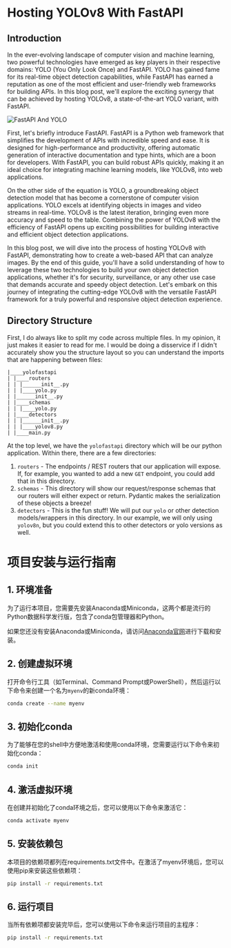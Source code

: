 # Hosting YOLOv8 With FastAPI

## Introduction
In the ever-evolving landscape of computer vision and machine learning, two powerful technologies have emerged as key players in their respective domains: YOLO (You Only Look Once) and FastAPI. YOLO has gained fame for its real-time object detection capabilities, while FastAPI has earned a reputation as one of the most efficient and user-friendly web frameworks for building APIs. In this blog post, we'll explore the exciting synergy that can be achieved by hosting YOLOv8, a state-of-the-art YOLO variant, with FastAPI.

![FastAPI And YOLO](./images/top-view.png)

First, let's briefly introduce FastAPI. FastAPI is a Python web framework that simplifies the development of APIs with incredible speed and ease. It is designed for high-performance and productivity, offering automatic generation of interactive documentation and type hints, which are a boon for developers. With FastAPI, you can build robust APIs quickly, making it an ideal choice for integrating machine learning models, like YOLOv8, into web applications.

On the other side of the equation is YOLO, a groundbreaking object detection model that has become a cornerstone of computer vision applications. YOLO excels at identifying objects in images and video streams in real-time. YOLOv8 is the latest iteration, bringing even more accuracy and speed to the table. Combining the power of YOLOv8 with the efficiency of FastAPI opens up exciting possibilities for building interactive and efficient object detection applications.

In this blog post, we will dive into the process of hosting YOLOv8 with FastAPI, demonstrating how to create a web-based API that can analyze images. By the end of this guide, you'll have a solid understanding of how to leverage these two technologies to build your own object detection applications, whether it's for security, surveillance, or any other use case that demands accurate and speedy object detection. Let's embark on this journey of integrating the cutting-edge YOLOv8 with the versatile FastAPI framework for a truly powerful and responsive object detection experience.

## Directory Structure
First, I do always like to split my code across multiple files. In
my opinion, it just makes it easier to read for me. I would be doing
a disservice if I didn't accurately show you the structure layout
so you can understand the imports that are happening between files:

```shell
|____yolofastapi
| |____routers
| | |______init__.py
| | |____yolo.py
| |______init__.py
| |____schemas
| | |____yolo.py
| |____detectors
| | |______init__.py
| | |____yolov8.py
| |____main.py
```

At the top level, we have the `yolofastapi` directory which will be our
python application. Within there, there are a few directories:

1. `routers` - The endpoints / REST routers that our application will expose.
               If, for example, you wanted to add a new `GET` endpoint, you
               could add that in this directory.
2. `schemas` - This directory will show our request/response schemas that our
               routers will either expect or return. Pydantic makes the 
               serialization of these objects a breeze!
3. `detectors` - This is the fun stuff! We will put our `yolo` or other detection
                 models/wrappers in this directory. In our example, we will only
                 using `yolov8n`, but you could extend this to other detectors
                 or yolo versions as well.

# 项目安装与运行指南  
  
## 1. 环境准备  
  
为了运行本项目，您需要先安装Anaconda或Miniconda，这两个都是流行的Python数据科学发行版，包含了conda包管理器和Python。  
  
如果您还没有安装Anaconda或Miniconda，请访问[Anaconda官网](https://www.anaconda.com/download/)进行下载和安装。  
  
## 2. 创建虚拟环境  
  
打开命令行工具（如Terminal、Command Prompt或PowerShell），然后运行以下命令来创建一个名为`myenv`的新conda环境：  
  
```bash  
conda create --name myenv
```

## 3. 初始化conda
为了能够在您的shell中方便地激活和使用conda环境，您需要运行以下命令来初始化conda：

```bash  
conda init
```
## 4. 激活虚拟环境
在创建并初始化了conda环境之后，您可以使用以下命令来激活它：

```bash  
conda activate myenv
```

## 5. 安装依赖包
本项目的依赖项都列在requirements.txt文件中。在激活了myenv环境后，您可以使用pip来安装这些依赖项：

```bash  
pip install -r requirements.txt
```

## 6. 运行项目
当所有依赖项都安装完毕后，您可以使用以下命令来运行项目的主程序：

```bash  
pip install -r requirements.txt
```
